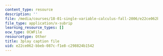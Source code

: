 ```yaml
---
content_type: resource
description: ''
file: /media/courses/18-01-single-variable-calculus-fall-2006/e22ce062bbeb087cf1e8c298824b1542_ryLdyDrBfvI.srt
file_type: application/x-subrip
learning_resource_types: []
ocw_type: OCWFile
resourcetype: Other
title: 3play caption file
uid: e22ce062-bbeb-087c-f1e8-c298824b1542
---
```

